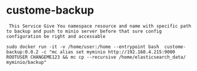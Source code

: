 # custome-backup
     This Service Give You namespace resource and name with specific path to backup and push to minio server before that sure config configuration be right and accessable 
```
sudo docker run -it -v /home/user:/home --entrypoint bash  custome-backup:0.0.2 -c "mc alias set myminio http://192.168.4.215:9000 ROOTUSER CHANGEME123 && mc cp --recursive /home/elasticsearch_data/ myminio/backup"
```
